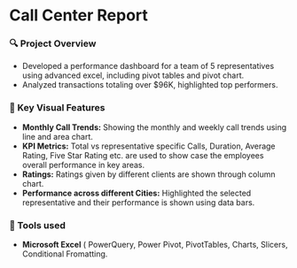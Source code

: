 
# Call Center Report

### 🔍 Project Overview

* Developed a performance dashboard for a team of 5 representatives using advanced excel, including pivot tables and pivot chart.
* Analyzed transactions totaling over $96K, highlighted top performers.

### 🥁 Key Visual Features

* **Monthly Call Trends:** Showing the monthly and weekly call trends using line and area chart.
* **KPI Metrics:** Total vs representative specific Calls, Duration, Average Rating, Five Star Rating etc. are used to show case the employees overall performance in key areas.
* **Ratings:** Ratings given by different clients are shown through column chart.
* **Performance across different Cities:** Highlighted the selected representative and their performance is shown using data bars.

### 🔑 Tools used
* **Microsoft Excel** ( PowerQuery, Power Pivot, PivotTables, Charts, Slicers, Conditional Fromatting.









